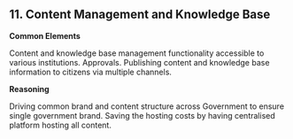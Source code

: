 ## 11. Content Management and Knowledge Base

**Common Elements**

Content and knowledge base management functionality accessible to various institutions. Approvals. Publishing content and knowledge base information to citizens via multiple channels.

**Reasoning**

Driving common brand and content structure across Government to ensure single government brand.
Saving the hosting costs by having centralised platform hosting all content.
